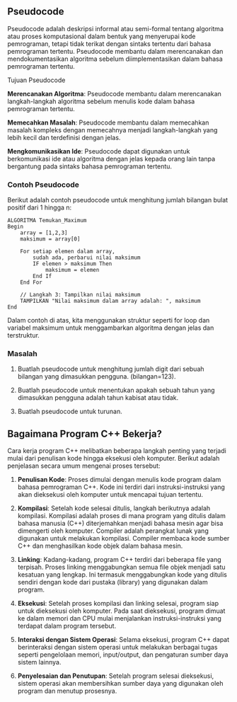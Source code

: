 ## Pseudocode

Pseudocode adalah deskripsi informal atau semi-formal tentang algoritma atau proses komputasional dalam bentuk yang menyerupai kode pemrograman, tetapi tidak terikat dengan sintaks tertentu dari bahasa pemrograman tertentu. Pseudocode membantu dalam merencanakan dan mendokumentasikan algoritma sebelum diimplementasikan dalam bahasa pemrograman tertentu.

Tujuan Pseudocode

**Merencanakan Algoritma**: Pseudocode membantu dalam merencanakan langkah-langkah algoritma sebelum menulis kode dalam bahasa pemrograman tertentu.

**Memecahkan Masalah**: Pseudocode membantu dalam memecahkan masalah kompleks dengan memecahnya menjadi langkah-langkah yang lebih kecil dan terdefinisi dengan jelas.

**Mengkomunikasikan Ide**: Pseudocode dapat digunakan untuk berkomunikasi ide atau algoritma dengan jelas kepada orang lain tanpa bergantung pada sintaks bahasa pemrograman tertentu.

### Contoh Pseudocode

Berikut adalah contoh pseudocode untuk menghitung jumlah bilangan bulat positif dari 1 hingga n:

```
ALGORITMA Temukan_Maximum
Begin
    array = [1,2,3]
    maksimum = array[0]

    For setiap elemen dalam array,
        sudah ada, perbarui nilai maksimum
        IF elemen > maksimum Then
            maksimum = elemen
        End If
    End For

    // Langkah 3: Tampilkan nilai maksimum
    TAMPILKAN "Nilai maksimum dalam array adalah: ", maksimum
End

```
Dalam contoh di atas, kita menggunakan struktur seperti for loop dan variabel maksimum untuk menggambarkan algoritma dengan jelas dan terstruktur.

### Masalah
1. Buatlah pseudocode untuk menghitung jumlah digit dari sebuah bilangan yang dimasukkan pengguna. (bilangan=123).

2. Buatlah pseudocode untuk menentukan apakah sebuah tahun yang dimasukkan pengguna adalah tahun kabisat atau tidak.

3. Buatlah pseudocode untuk turunan.

## Bagaimana Program C++ Bekerja?

Cara kerja program C++ melibatkan beberapa langkah penting yang terjadi mulai dari penulisan kode hingga eksekusi oleh komputer. Berikut adalah penjelasan secara umum mengenai proses tersebut:

1. **Penulisan Kode**: Proses dimulai dengan menulis kode program dalam bahasa pemrograman C++. Kode ini terdiri dari instruksi-instruksi yang akan dieksekusi oleh komputer untuk mencapai tujuan tertentu.

2. **Kompilasi**: Setelah kode selesai ditulis, langkah berikutnya adalah kompilasi. Kompilasi adalah proses di mana program yang ditulis dalam bahasa manusia (C++) diterjemahkan menjadi bahasa mesin agar bisa dimengerti oleh komputer. Compiler adalah perangkat lunak yang digunakan untuk melakukan kompilasi. Compiler membaca kode sumber C++ dan menghasilkan kode objek dalam bahasa mesin.

3. **Linking**: Kadang-kadang, program C++ terdiri dari beberapa file yang terpisah. Proses linking menggabungkan semua file objek menjadi satu kesatuan yang lengkap. Ini termasuk menggabungkan kode yang ditulis sendiri dengan kode dari pustaka (library) yang digunakan dalam program.

4. **Eksekusi**: Setelah proses kompilasi dan linking selesai, program siap untuk dieksekusi oleh komputer. Pada saat dieksekusi, program dimuat ke dalam memori dan CPU mulai menjalankan instruksi-instruksi yang terdapat dalam program tersebut.

5. **Interaksi dengan Sistem Operasi**: Selama eksekusi, program C++ dapat berinteraksi dengan sistem operasi untuk melakukan berbagai tugas seperti pengelolaan memori, input/output, dan pengaturan sumber daya sistem lainnya. 

6. **Penyelesaian dan Penutupan**: Setelah program selesai dieksekusi, sistem operasi akan membersihkan sumber daya yang digunakan oleh program dan menutup prosesnya.